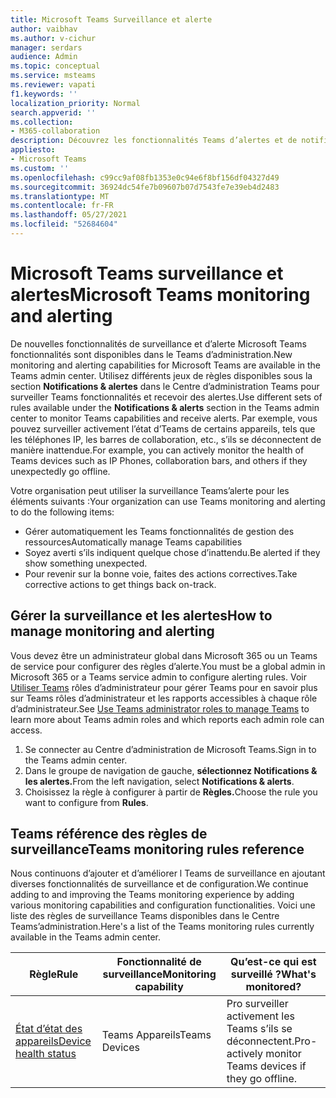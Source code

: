 ```yaml
---
title: Microsoft Teams Surveillance et alerte
author: vaibhav
ms.author: v-cichur
manager: serdars
audience: Admin
ms.topic: conceptual
ms.service: msteams
ms.reviewer: vapati
f1.keywords: ''
localization_priority: Normal
search.appverid: ''
ms.collection:
- M365-collaboration
description: Découvrez les fonctionnalités Teams d’alertes et de notifications disponibles dans le Microsoft Teams d’administration.
appliesto:
- Microsoft Teams
ms.custom: ''
ms.openlocfilehash: c99cc9af08fb1353e0c94e6f8bf156df04327d49
ms.sourcegitcommit: 36924dc54fe7b09607b07d7543fe7e39eb4d2483
ms.translationtype: MT
ms.contentlocale: fr-FR
ms.lasthandoff: 05/27/2021
ms.locfileid: "52684604"
---
```

# <a name="microsoft-teams-monitoring-and-alerting"></a><span data-ttu-id="5f805-103">Microsoft Teams surveillance et alertes</span><span class="sxs-lookup"><span data-stu-id="5f805-103">Microsoft Teams monitoring and alerting</span></span>

<span data-ttu-id="5f805-104">De nouvelles fonctionnalités de surveillance et d’alerte Microsoft Teams fonctionnalités sont disponibles dans le Teams d’administration.</span><span class="sxs-lookup"><span data-stu-id="5f805-104">New monitoring and alerting capabilities for Microsoft Teams are available in the Teams admin center.</span></span> <span data-ttu-id="5f805-105">Utilisez différents jeux de règles disponibles sous la section **Notifications & alertes** dans le Centre d’administration Teams pour surveiller Teams fonctionnalités et recevoir des alertes.</span><span class="sxs-lookup"><span data-stu-id="5f805-105">Use different sets of rules available under the **Notifications & alerts** section in the Teams admin center to monitor Teams capabilities and receive alerts.</span></span> <span data-ttu-id="5f805-106">Par exemple, vous pouvez surveiller activement l’état d’Teams de certains appareils, tels que les téléphones IP, les barres de collaboration, etc., s’ils se déconnectent de manière inattendue.</span><span class="sxs-lookup"><span data-stu-id="5f805-106">For example, you can actively monitor the health of Teams devices such as IP Phones, collaboration bars, and others if they unexpectedly go offline.</span></span>  

<span data-ttu-id="5f805-107">Votre organisation peut utiliser la surveillance Teams’alerte pour les éléments suivants :</span><span class="sxs-lookup"><span data-stu-id="5f805-107">Your organization can use Teams monitoring and alerting to do the following items:</span></span>

- <span data-ttu-id="5f805-108">Gérer automatiquement les Teams fonctionnalités de gestion des ressources</span><span class="sxs-lookup"><span data-stu-id="5f805-108">Automatically manage Teams capabilities</span></span>
- <span data-ttu-id="5f805-109">Soyez averti s’ils indiquent quelque chose d’inattendu.</span><span class="sxs-lookup"><span data-stu-id="5f805-109">Be alerted if they show something unexpected.</span></span>
- <span data-ttu-id="5f805-110">Pour revenir sur la bonne voie, faites des actions correctives.</span><span class="sxs-lookup"><span data-stu-id="5f805-110">Take corrective actions to get things back on-track.</span></span>

## <a name="how-to-manage-monitoring-and-alerting"></a><span data-ttu-id="5f805-111">Gérer la surveillance et les alertes</span><span class="sxs-lookup"><span data-stu-id="5f805-111">How to manage monitoring and alerting</span></span>

 <span data-ttu-id="5f805-112">Vous devez être un administrateur global dans Microsoft 365 ou un Teams de service pour configurer des règles d’alerte.</span><span class="sxs-lookup"><span data-stu-id="5f805-112">You must be a global admin in Microsoft 365 or a Teams service admin to configure alerting rules.</span></span> <span data-ttu-id="5f805-113">Voir [Utiliser Teams](../using-admin-roles.md) rôles d’administrateur pour gérer Teams pour en savoir plus sur Teams rôles d’administrateur et les rapports accessibles à chaque rôle d’administrateur.</span><span class="sxs-lookup"><span data-stu-id="5f805-113">See [Use Teams administrator roles to manage Teams](../using-admin-roles.md) to learn more about Teams admin roles and which reports each admin role can access.</span></span>

1. <span data-ttu-id="5f805-114">Se connecter au Centre d’administration de Microsoft Teams.</span><span class="sxs-lookup"><span data-stu-id="5f805-114">Sign in to the Teams admin center.</span></span>
2. <span data-ttu-id="5f805-115">Dans le groupe de navigation de gauche, **sélectionnez Notifications & les alertes.**</span><span class="sxs-lookup"><span data-stu-id="5f805-115">From the left navigation, select **Notifications & alerts**.</span></span>
3. <span data-ttu-id="5f805-116">Choisissez la règle à configurer à partir de **Règles.**</span><span class="sxs-lookup"><span data-stu-id="5f805-116">Choose the rule you want to configure from **Rules**.</span></span>

## <a name="teams-monitoring-rules-reference"></a><span data-ttu-id="5f805-117">Teams référence des règles de surveillance</span><span class="sxs-lookup"><span data-stu-id="5f805-117">Teams monitoring rules reference</span></span>

<span data-ttu-id="5f805-118">Nous continuons d’ajouter et d’améliorer l Teams de surveillance en ajoutant diverses fonctionnalités de surveillance et de configuration.</span><span class="sxs-lookup"><span data-stu-id="5f805-118">We continue adding to and improving the Teams monitoring experience by adding various monitoring capabilities and configuration functionalities.</span></span> <span data-ttu-id="5f805-119">Voici une liste des règles de surveillance Teams disponibles dans le Centre Teams’administration.</span><span class="sxs-lookup"><span data-stu-id="5f805-119">Here's a list of the Teams monitoring rules currently available in the Teams admin center.</span></span>


|<span data-ttu-id="5f805-120">Règle</span><span class="sxs-lookup"><span data-stu-id="5f805-120">Rule</span></span>  |<span data-ttu-id="5f805-121">Fonctionnalité de surveillance</span><span class="sxs-lookup"><span data-stu-id="5f805-121">Monitoring capability</span></span>|<span data-ttu-id="5f805-122">Qu’est-ce qui est surveillé ?</span><span class="sxs-lookup"><span data-stu-id="5f805-122">What's monitored?</span></span> |
|---------|---------|---------|
|[<span data-ttu-id="5f805-123">État d’état des appareils</span><span class="sxs-lookup"><span data-stu-id="5f805-123">Device health status</span></span>](device-health-status.md)  |<span data-ttu-id="5f805-124">Teams Appareils</span><span class="sxs-lookup"><span data-stu-id="5f805-124">Teams Devices</span></span> | <span data-ttu-id="5f805-125">Pro surveiller activement les Teams s’ils se déconnectent.</span><span class="sxs-lookup"><span data-stu-id="5f805-125">Pro-actively monitor Teams devices if they go offline.</span></span>|